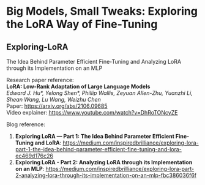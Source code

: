 # Big Models, Small Tweaks: Exploring the LoRA Way of Fine-Tuning
## Exploring-LoRA
The Idea Behind Parameter Efficient Fine-Tuning and Analyzing LoRA through its Implementation on an MLP

Research paper reference: <br>
**LoRA: Low-Rank Adaptation of Large Language Models** <br>
*Edward J. Hu\*, Yelong Shen\*, Phillip Wallis, Zeyuan Allen-Zhu, Yuanzhi Li, Shean Wang, Lu Wang, Weizhu Chen* <br>
Paper: https://arxiv.org/abs/2106.09685 <br>
Video explainer: https://www.youtube.com/watch?v=DhRoTONcyZE <br>

Blog reference:
1. **Exploring LoRA — Part 1: The Idea Behind Parameter Efficient Fine-Tuning and LoRA**: https://medium.com/inspiredbrilliance/exploring-lora-part-1-the-idea-behind-parameter-efficient-fine-tuning-and-lora-ec469d176c26
2. **Exploring LoRA - Part 2: Analyzing LoRA through its Implementation on an MLP**: https://medium.com/inspiredbrilliance/exploring-lora-part-2-analyzing-lora-through-its-implementation-on-an-mlp-fbc386036f6f

